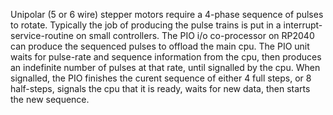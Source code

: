 Unipolar (5 or 6 wire) stepper motors require a 4-phase
sequence of pulses to rotate. Typically the job of producing the
pulse trains is put in a interrupt-service-routine on small controllers.
The PIO i/o co-processor on RP2040 can produce the sequenced pulses to offload
the main cpu. The PIO unit waits for pulse-rate and sequence information from the
cpu, then produces an indefinite number of pulses at that rate, until signalled by the
cpu. When signalled, the PIO finishes the curent sequence of either 4 full steps, or 8
half-steps, signals the cpu that it is ready, waits for new data, then starts the
new sequence. 

